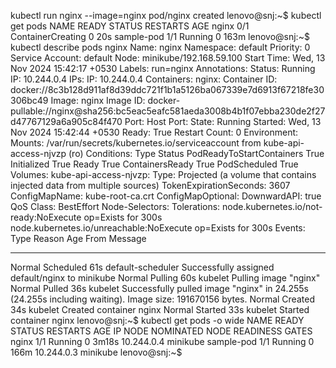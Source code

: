  kubectl run nginx --image=nginx
pod/nginx created
lenovo@snj:~$ kubectl get pods
NAME         READY   STATUS              RESTARTS   AGE
nginx        0/1     ContainerCreating   0          20s
sample-pod   1/1     Running             0          163m
lenovo@snj:~$ kubectl describe pods nginx
Name:             nginx
Namespace:        default
Priority:         0
Service Account:  default
Node:             minikube/192.168.59.100
Start Time:       Wed, 13 Nov 2024 15:42:17 +0530
Labels:           run=nginx
Annotations:      <none>
Status:           Running
IP:               10.244.0.4
IPs:
  IP:  10.244.0.4
Containers:
  nginx:
    Container ID:   docker://8c3b128d911af8d39ddc721f1b1a5126ba067339e7d6913f67218fe30306bc49
    Image:          nginx
    Image ID:       docker-pullable://nginx@sha256:bc5eac5eafc581aeda3008b4b1f07ebba230de2f27d47767129a6a905c84f470
    Port:           <none>
    Host Port:      <none>
    State:          Running
      Started:      Wed, 13 Nov 2024 15:42:44 +0530
    Ready:          True
    Restart Count:  0
    Environment:    <none>
    Mounts:
      /var/run/secrets/kubernetes.io/serviceaccount from kube-api-access-njvzp (ro)
Conditions:
  Type                        Status
  PodReadyToStartContainers   True 
  Initialized                 True 
  Ready                       True 
  ContainersReady             True 
  PodScheduled                True 
Volumes:
  kube-api-access-njvzp:
    Type:                    Projected (a volume that contains injected data from multiple sources)
    TokenExpirationSeconds:  3607
    ConfigMapName:           kube-root-ca.crt
    ConfigMapOptional:       <nil>
    DownwardAPI:             true
QoS Class:                   BestEffort
Node-Selectors:              <none>
Tolerations:                 node.kubernetes.io/not-ready:NoExecute op=Exists for 300s
                             node.kubernetes.io/unreachable:NoExecute op=Exists for 300s
Events:
  Type    Reason     Age   From               Message
  ----    ------     ----  ----               -------
  Normal  Scheduled  61s   default-scheduler  Successfully assigned default/nginx to minikube
  Normal  Pulling    60s   kubelet            Pulling image "nginx"
  Normal  Pulled     36s   kubelet            Successfully pulled image "nginx" in 24.255s (24.255s including waiting). Image size: 191670156 bytes.
  Normal  Created    34s   kubelet            Created container nginx
  Normal  Started    33s   kubelet            Started container nginx
lenovo@snj:~$ kubectl get pods -o wide
NAME         READY   STATUS    RESTARTS   AGE     IP           NODE       NOMINATED NODE   READINESS GATES
nginx        1/1     Running   0          3m18s   10.244.0.4   minikube   <none>           <none>
sample-pod   1/1     Running   0          166m    10.244.0.3   minikube   <none>           <none>
lenovo@snj:~$ 

